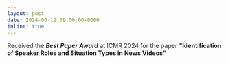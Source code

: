 ```yaml
---
layout: post
date: 2024-06-12 09:00:00-0000
inline: true
---
```


Received the _**Best Paper Award**_ at ICMR 2024 for the paper **"Identification of Speaker Roles and Situation Types in News Videos"**
